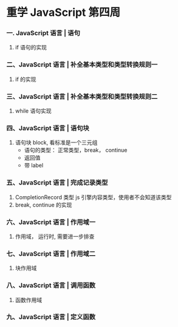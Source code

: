 # 重学 JavaScript 第四周

### 一. JavaScript 语言 | 语句

1. if 语句的实现

### 二、JavaScript 语言 | 补全基本类型和类型转换规则一

1. if 的实现

### 三、JavaScript 语言 | 补全基本类型和类型转换规则二

1. while 语句实现

### 四、JavaScript 语言 | 语句块

1. 语句块 block, 看标准是一个三元组
   - 语句的类型： 正常类型，break， continue
   - 返回值
   - 带 label

### 五、JavaScript 语言 | 完成记录类型

1. CompletionRecord 类型 js 引擎内容类型，使用者不会知道该类型
2. break, continue 的实现

### 六、JavaScript 语言 | 作用域一

1. 作用域， 运行时, 需要进一步排查

### 七、JavaScript 语言 | 作用域二

1. 块作用域

### 八、JavaScript 语言 | 调用函数

1. 函数作用域

### 九、JavaScript 语言 | 定义函数
